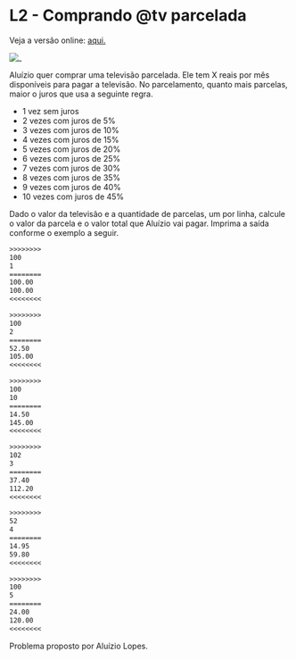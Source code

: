 # L2 - Comprando @tv parcelada

Veja a versão online: [aqui.](https://github.com/qxcodefup/arcade/blob/master/base/tv/Readme.md)

![_](https://raw.githubusercontent.com/qxcodefup/arcade/master/base/tv/cover.jpg)

Aluízio quer comprar uma televisão parcelada. Ele tem X reais por mês disponíveis para pagar a televisão. No parcelamento, quanto mais parcelas, maior o juros que usa a seguinte regra. 

- 1 vez sem juros
- 2 vezes com juros de 5%
- 3 vezes com juros de 10%
- 4 vezes com juros de 15%
- 5 vezes com juros de 20%
- 6 vezes com juros de 25%
- 7 vezes com juros de 30%
- 8 vezes com juros de 35%
- 9 vezes com juros de 40%
- 10 vezes com juros de 45%

Dado o valor da televisão e a quantidade de parcelas, um por linha, calcule o valor da parcela e o valor total que Aluízio vai pagar. Imprima a saída conforme o exemplo a seguir.

``` txt
>>>>>>>>
100
1
========
100.00
100.00
<<<<<<<<

>>>>>>>>
100
2
========
52.50
105.00
<<<<<<<<

>>>>>>>>
100
10
========
14.50
145.00
<<<<<<<<

>>>>>>>>
102
3
========
37.40
112.20
<<<<<<<<

>>>>>>>>
52
4
========
14.95
59.80
<<<<<<<<

>>>>>>>>
100
5
========
24.00
120.00
<<<<<<<<

```

Problema proposto por Aluízio Lopes.